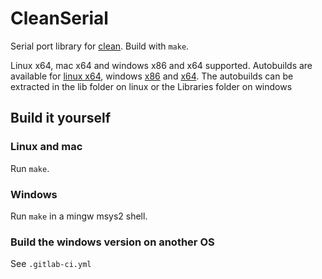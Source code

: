 # CleanSerial

Serial port library for [clean](http://clean.cs.ru.nl). Build with `make`.

Linux x64, mac x64 and windows x86 and x64 supported.
Autobuilds are available for [linux x64][linux64], windows [x86][windows86] and [x64][windows64].
The autobuilds can be extracted in the lib folder on linux or the Libraries
folder on windows

## Build it yourself
### Linux and mac
Run `make`.

### Windows
Run `make` in a mingw msys2 shell.

### Build the windows version on another OS
See `.gitlab-ci.yml`

[linux64]:   https://gitlab.science.ru.nl/mlubbers/CleanSerial/builds/artifacts/master/file/CleanSerial-linux-x64.tar.gz?job=linux
[windows64]: https://gitlab.science.ru.nl/mlubbers/CleanSerial/builds/artifacts/master/file/CleanSerial-windows-x64.zip?job=windows-x64
[windows86]: https://gitlab.science.ru.nl/mlubbers/CleanSerial/builds/artifacts/master/file/CleanSerial-windows-x86.zip?job=windows-x86
